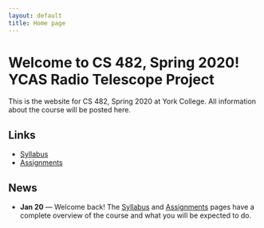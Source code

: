 ```yaml
---
layout: default
title: Home page
---
```


# Welcome to CS 482, Spring 2020!<br>YCAS Radio Telescope Project

This is the website for CS 482, Spring 2020 at York College.
All information about the course will be posted here.

## Links

* [Syllabus](syllabus.html)
* [Assignments](assign/index.html)

## News

<!--

* **May 13** &mdash; Final Technical Reports are now due Wednesday, May 15th, by Noon am on the Google Team Drive, and then emailed in PDF form to Professor Hake and Dr. Babcock.

* **May 7** &mdash; Final Self/Peer Evaluations are due Tuesday, May 14th, by 7:00 am in PDF form via email to Professor Hake and Dr. Babcock.

* **Apr 30** &mdash; The Final Presentation and Demo (MS4) for both CS Senior Design and Engineering Capstone will be Friday, 5-10-19, from 5:00p to 7:00p in KEC125, to be followed by a celebratory dinner at 7:30p at Wood Fire Italian Grill at the entrance to South York Plaza.

* **Apr 23** &mdash; Milestone 3 for both CS Senior Design and Engineering Capstone will be Thursday, 5-2-19, as part of the Engineering and Computer Science Expo.

* **Apr 9** &mdash; Moved status report from Weds, 4-15-19 to Mon, 4-13-19 to accommodate Engineering Capstone MS2 on Weds, 4-15-19.

* **Feb 20** &mdash; Moved status report from Weds, 2-20-19 to Mon, 2-25-19 due to snow

* **Feb 3** &mdash; Updated the Milestone dates and times - please see the [Assignments page](assign/index.html) for the new dates

* **Feb 3** &mdash; Undergraduate Research Showcase (Friday, 4-5-2019, from 10:00 to Noon in Schmidt Library)

* **Feb 3** &mdash; Project-Based Learning (PBL) Showcase (Friday, 2-22-2019, from 3:30 to 4:30 in YorkView Hall)

* **Feb 3** &mdash; ESOY Meeting and Radio Telescope Presentation (Monday, 2-18-2019, from 5:00 to 7:00 in YorkView Hall, w/dinner)

* **Feb 1** &mdash; Moved the due date for assign01 (proposals) to Sunday, 2-3-2019 at 7:00 am.

-->

* **Jan 20** &mdash; Welcome back!  The [Syllabus](syllabus.html) and [Assignments](assign/index.html) pages have a complete overview of the course and what you will be expected to do.

<!-- vim:set wrap: -->
<!-- vim:set linebreak: -->
<!-- vim:set nolist: -->
